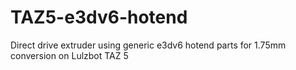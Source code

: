 # TAZ5-e3dv6-hotend
Direct drive extruder using generic e3dv6 hotend parts for 1.75mm conversion on Lulzbot TAZ 5
